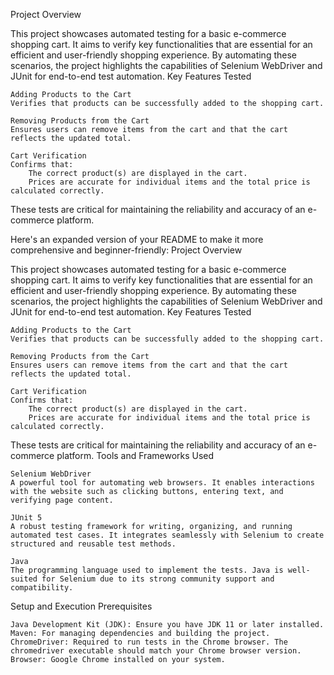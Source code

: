 Project Overview

This project showcases automated testing for a basic e-commerce shopping cart. It aims to verify key functionalities that are essential for an efficient and user-friendly shopping experience. By automating these scenarios, the project highlights the capabilities of Selenium WebDriver and JUnit for end-to-end test automation.
Key Features Tested

    Adding Products to the Cart
    Verifies that products can be successfully added to the shopping cart.

    Removing Products from the Cart
    Ensures users can remove items from the cart and that the cart reflects the updated total.

    Cart Verification
    Confirms that:
        The correct product(s) are displayed in the cart.
        Prices are accurate for individual items and the total price is calculated correctly.

These tests are critical for maintaining the reliability and accuracy of an e-commerce platform.

Here's an expanded version of your README to make it more comprehensive and beginner-friendly:
Project Overview

This project showcases automated testing for a basic e-commerce shopping cart. It aims to verify key functionalities that are essential for an efficient and user-friendly shopping experience. By automating these scenarios, the project highlights the capabilities of Selenium WebDriver and JUnit for end-to-end test automation.
Key Features Tested

    Adding Products to the Cart
    Verifies that products can be successfully added to the shopping cart.

    Removing Products from the Cart
    Ensures users can remove items from the cart and that the cart reflects the updated total.

    Cart Verification
    Confirms that:
        The correct product(s) are displayed in the cart.
        Prices are accurate for individual items and the total price is calculated correctly.

These tests are critical for maintaining the reliability and accuracy of an e-commerce platform.
Tools and Frameworks Used

    Selenium WebDriver
    A powerful tool for automating web browsers. It enables interactions with the website such as clicking buttons, entering text, and verifying page content.

    JUnit 5
    A robust testing framework for writing, organizing, and running automated test cases. It integrates seamlessly with Selenium to create structured and reusable test methods.

    Java
    The programming language used to implement the tests. Java is well-suited for Selenium due to its strong community support and compatibility.

Setup and Execution
Prerequisites

    Java Development Kit (JDK): Ensure you have JDK 11 or later installed.
    Maven: For managing dependencies and building the project.
    ChromeDriver: Required to run tests in the Chrome browser. The chromedriver executable should match your Chrome browser version.
    Browser: Google Chrome installed on your system.
